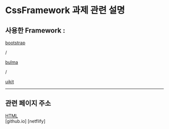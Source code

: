 # CssFramework 과제 관련 설명

## 사용한 Framework : 

[bootstrap](https://getbootstrap.com/)

/ 

[bulma](https://bulma.io/)

/ 

[uikit](https://getuikit.com/)

-----------------------------------------------------------------------

## 관련 페이지 주소

[HTML](https://github.com/WeslySloan/Game-Programming/blob/main/CssFramework/index.html)  
[github.io]
[netflify]